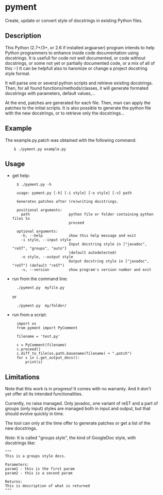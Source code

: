 pyment
======

Create, update or convert style of docstrings in existing Python files.

Description
-----------

This Python (2.7+/3+, or 2.6 if installed argparser) program intends to help Python programmers to enhance inside code documentation using docstrings. 
It is usefull for code not well documented, or code without docstrings, or some not yet or partially documented code, or a mix of all of this :-)
It can be helpfull also to haromize or change a project docstring style format.

It will parse one or several python scripts and retrieve existing docstrings.
Then, for all found functions/methods/classes, it will generate formated docstrings with parameters, default values,...

At the end, patches are generated for each file. Then, man can apply the patches to the initial scripts.
It is also possible to generate the python file with the new docstrings, or to retrieve only the docstrings...


Example
-------
The example.py.patch was obtained with the following command:

        $ ./pyment.py example.py

Usage
-----
- get help:

        $ ./pyment.py -h

        usage: pyment.py [-h] [-i style] [-o style] [-v] path
        
        Generates patches after (re)writing docstrings.

        positional arguments:
          path                  python file or folder containing python files to
                                proceed
        
        optional arguments:
          -h, --help            show this help message and exit
          -i style, --input style
                                Input docstring style in ["javadoc", "reST", "groups", "auto"]
                                (default autodetected)
          -o style, --output style
                                Output docstring style in ["javadoc", "reST"] (default "reST")
          -v, --version         show program's version number and exit
        
- run from the command line:

        ./pyment.py  myfile.py

    or

        ./pyment.py  my/folder/

- run from a script:

        import os
        from pyment import PyComment
        
        filename = 'test.py'
        
        c = PyComment(filename)
        c.proceed()
        c.diff_to_file(os.path.basename(filename) + ".patch")
        for s in c.get_output_docs():
            print(s)


Limitations
-----------
Note that this work is in progress! It comes with no warranty. And it don't yet offer all its intended functionalities.

Currently, no raise managed. Only javadoc, one variant of reST and a part of groups (only input) styles are managed both in input and output, but that should evolve quickly in time. 

The tool can only at the time offer to generate patches or get a list of the new docstrings.

*Note*:
It is called "groups style", the kind of GoogleDoc style, with docstrings like:

    """
    This is a groups style docs.

    Parameters:
	param1 - this is the first param
	param2 - this is a second param

    Returns:
	This is description of what is returned
    """
